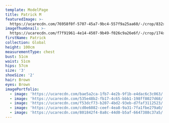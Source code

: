 ```yaml
---
template: ModelPage
title: Patrick M
featuredImage: >-
  https://ucarecdn.com/76958f0f-5707-45a7-9bc4-557f9a25aa60/-/crop/832x509/0,0/-/preview/
imageThumbnail: >-
  https://ucarecdn.com/f7f91961-4e14-4507-9b49-f026c9a26e6f/-/crop/174x222/113,58/-/preview/
firstName: Patrick
collection: Global
height: 100cm
measurementType: chest
bust: 51cm
waist: 51cm
hips: 57cm
size: '3'
shoeSize: '2'
hair: Brown
eyes: Brown
imagePortfolio:
  - image: 'https://ucarecdn.com/bae5a2ca-1fb7-4e2b-9f1b-e4dac6c3c063/'
  - image: 'https://ucarecdn.com/535e48b2-fb17-4c65-bbb1-198ff8027d68/'
  - image: 'https://ucarecdn.com/f53dcf73-b207-4bd2-93eb-d7faf3112523/'
  - image: 'https://ucarecdn.com/cd0e6082-ceef-4ea8-9a31-7fa1fbe279a0/'
  - image: 'https://ucarecdn.com/801842f4-8a8c-44d0-b5af-6647388c37a5/'
---
```


